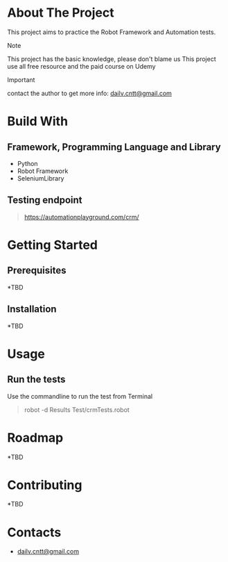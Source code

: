 # About The Project 

This project aims to practice the Robot Framework and Automation tests.
> [!NOTE]
> This project has the basic knowledge, please don't blame us 
> This project use all free resource and the paid course on Udemy 

> [!IMPORTANT]
> contact the author to get more info: dailv.cntt@gmail.com

# Build With 
## Framework, Programming Language and Library
* Python 
* Robot Framework
* SeleniumLibrary
## Testing endpoint
> https://automationplayground.com/crm/

# Getting Started

## Prerequisites  
*TBD

## Installation 
*TBD

# Usage

## Run the tests 
Use the commandline to run the test from Terminal 
>robot -d Results Test/crmTests.robot


# Roadmap 
*TBD

# Contributing 
*TBD

# Contacts 
* dailv.cntt@gmail.com